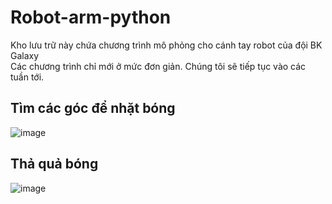 # Robot-arm-python
Kho lưu trữ này chứa chương trình mô phỏng cho cánh tay robot của đội BK Galaxy <br> 
Các chương trình chỉ mới ở mức đơn giản. Chúng tôi sẽ tiếp tục vào các tuần tới.

## Tìm các góc để nhặt bóng

![image](https://github.com/BKG-Robocon-team/Robot-arm-python/assets/45262669/5508e153-fc96-40ed-88c6-c31511fd4c53)

## Thả quả bóng

![image](https://github.com/BKG-Robocon-team/Robot-arm-python/assets/45262669/d054cc8c-9de3-4e1a-bfd8-aeaf59f67bc4)
